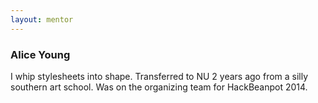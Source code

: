 ```yaml
---
layout: mentor
---
```

### Alice Young
I whip stylesheets into shape. Transferred to NU 2 years ago from a silly southern art school. Was on the organizing team for HackBeanpot 2014.
